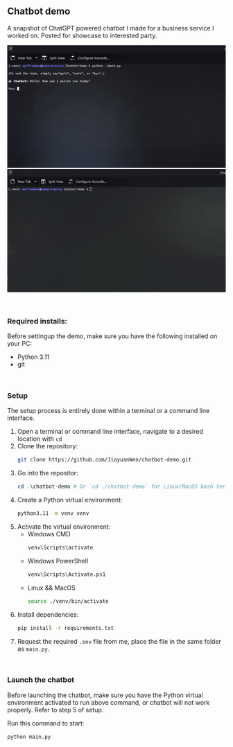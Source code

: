 ## Chatbot demo
A snapshot of ChatGPT powered chatbot I made for a business service I worked on. Posted for showcase to interested party. 

![Showcase](README_src/demo2.gif)
![Showcase](README_src/demo.gif)

<br>

### Required installs: 

Before settingup the demo, make sure you have the following installed on your PC:
* Python 3.11 
* git

<br>

### Setup
The setup process is entirely done within a terminal or a command line interface.

1. Open a terminal or command line interface, navigate to a desired location with `cd`
1. Clone the repository:
    ```bash
    git clone https://github.com/JiayuanWen/chatbot-demo.git
    ```
2. Go into the repositor:
    ```powershell
    cd .\chatbot-demo # Or `cd ./chatbot-demo` for Linux/MacOS bash terminal
    ```
3. Create a Python virtual environment:
    ```bash
    python3.11 -m venv venv
    ```
4. Activate the virtual environment:
   * Windows CMD
        ```cmd
        venv\Scripts\activate
        ```
   * Windows PowerShell
        ```cmd
        venv\Scripts\Activate.ps1
        ```
   * Linux && MacOS
        ```bash 
        source ./venv/bin/activate
        ```
5. Install dependencies:
    ```bash
    pip install -r requirements.txt
    ```
6. Request the required `.env` file from me, place the file in the same folder as `main.py`. 
<br>

### Launch the chatbot
Before launching the chatbot, make sure you have the Python virtual environment activated to run above command, or chatbot will not work properly. Refer to step 5 of setup.

Run this command to start:
```bash
python main.py
```
